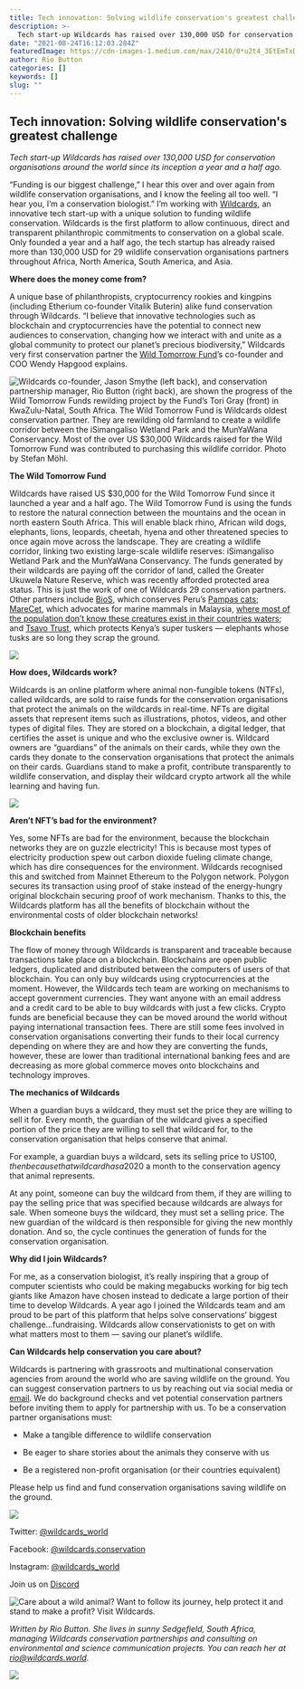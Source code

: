 ```yaml
---
title: Tech innovation: Solving wildlife conservation's greatest challeng
description: >-
  Tech start-up Wildcards has raised over 130,000 USD for conservation organisations around the world since its inception a year and a half ago.
date: "2021-08-24T16:12:03.284Z"
featuredImage: https://cdn-images-1.medium.com/max/2410/0*u2t4_3EtEmTxDaIg
author: Rio Button
categories: []
keywords: []
slug: ""
---
```


## **Tech innovation: Solving wildlife conservation's greatest challenge**

*Tech start-up Wildcards has raised over 130,000 USD for conservation organisations around the world since its inception a year and a half ago.*

“Funding is our biggest challenge,” I hear this over and over again from wildlife conservation organisations, and I know the feeling all too well. “I hear you, I’m a conservation biologist.” I’m working with [Wildcards](https://wildcards.world/#), an innovative tech start-up with a unique solution to funding wildlife conservation. Wildcards is the first platform to allow continuous, direct and transparent philanthropic commitments to conservation on a global scale. Only founded a year and a half ago, the tech startup has already raised more than 130,000 USD for 29 wildlife conservation organisations partners throughout Africa, North America, South America, and Asia.

**Where does the money come from?**

A unique base of philanthropists, cryptocurrency rookies and kingpins (including Etherium co-founder Vitalik Buterin) alike fund conservation through Wildcards. “I believe that innovative technologies such as blockchain and cryptocurrencies have the potential to connect new audiences to conservation, changing how we interact with and unite as a global community to protect our planet’s precious biodiversity,” Wildcards very first conservation partner the [Wild Tomorrow Fund](https://www.wildtomorrowfund.org/)’s co-founder and COO Wendy Hapgood explains.

![Wildcards co-founder, Jason Smythe (left back), and conservation partnership manager, Rio Button (right back), are shown the progress of the Wild Tomorrow Funds rewilding project by the Fund’s Tori Gray (front) in KwaZulu-Natal, South Africa. The Wild Tomorrow Fund is Wildcards oldest conservation partner. They are rewilding old farmland to create a wildlife corridor between the iSimangaliso Wetland Park and the MunYaWana Conservancy. Most of the over US $30,000 Wildcards raised for the Wild Tomorrow Fund was contributed to purchasing this wildlife corridor. Photo by Stefan Möhl.](https://cdn-images-1.medium.com/max/2000/1*hxZhuPlGb_VT1yCA7EZDug.png)

**The Wild Tomorrow Fund**

Wildcards have raised US $30,000 for the Wild Tomorrow Fund since it launched a year and a half ago. The Wild Tomorrow Fund is using the funds to restore the natural connection between the mountains and the ocean in north eastern South Africa. This will enable black rhino, African wild dogs, elephants, lions, leopards, cheetah, hyena and other threatened species to once again move across the landscape. They are creating a wildlife corridor, linking two existing large-scale wildlife reserves: iSimangaliso Wetland Park and the MunYaWana Conservancy. The funds generated by their wildcards are paying off the corridor of land, called the Greater Ukuwela Nature Reserve, which was recently afforded protected area status. This is just the work of one of Wildcards 29 conservation partners. Other partners include [BioS](https://wildcards.world/#org/bios), which conserves Peru’s [Pampas cats](https://blog.wildcards.world/bios-rumours-of-an-elusive-feline-in-the-mangrove-forest/); [MareCet](https://wildcards.world/#org/marecet), which advocates for marine mammals in Malaysia, [where most of the population don’t know these creatures exist in their countries waters](https://blog.wildcards.world/marecet-malaysia-marine-mammals/); and [Tsavo Trust](https://wildcards.world/#org/tsavotrust), which protects Kenya’s super tuskers — elephants whose tusks are so long they scrap the ground.

![](https://cdn-images-1.medium.com/max/2048/1*H9tOlQgekt_19O_lqWGurg.png)

**How does, Wildcards work?**

Wildcards is an online platform where animal non-fungible tokens (NTFs), called wildcards, are sold to raise funds for the conservation organisations that protect the animals on the wildcards in real-time. NFTs are digital assets that represent items such as illustrations, photos, videos, and other types of digital files. They are stored on a blockchain, a digital ledger, that certifies the asset is unique and who the exclusive owner is. Wildcard owners are “guardians” of the animals on their cards, while they own the cards they donate to the conservation organisations that protect the animals on their cards. Guardians stand to make a profit, contribute transparently to wildlife conservation, and display their wildcard crypto artwork all the while learning and having fun.

![](https://cdn-images-1.medium.com/max/2880/1*cJPIlLRe8RydHMKBJN-sAQ.png)

**Aren’t NFT’s bad for the environment?**

Yes, some NFTs are bad for the environment, because the blockchain networks they are on guzzle electricity! This is because most types of electricity production spew out carbon dioxide fueling climate change, which has dire consequences for the environment. Wildcards recognised this and switched from Mainnet Ethereum to the Polygon network. Polygon secures its transaction using proof of stake instead of the energy-hungry original blockchain securing proof of work mechanism. Thanks to this, the Wildcards platform has all the benefits of blockchain without the environmental costs of older blockchain networks!

**Blockchain benefits**

The flow of money through Wildcards is transparent and traceable because transactions take place on a blockchain. Blockchains are open public ledgers, duplicated and distributed between the computers of users of that blockchain. You can only buy wildcards using cryptocurrencies at the moment. However, the Wildcards tech team are working on mechanisms to accept government currencies. They want anyone with an email address and a credit card to be able to buy wildcards with just a few clicks. Crypto funds are beneficial because they can be moved around the world without paying international transaction fees. There are still some fees involved in conservation organisations converting their funds to their local currency depending on where they are and how they are converting the funds, however, these are lower than traditional international banking fees and are decreasing as more global commerce moves onto blockchains and technology improves.

**The mechanics of Wildcards**

When a guardian buys a wildcard, they must set the price they are willing to sell it for. Every month, the guardian of the wildcard gives a specified portion of the price they are willing to sell that wildcard for, to the conservation organisation that helps conserve that animal.

For example, a guardian buys a wildcard, sets its selling price to US$100, then because that wildcard has a 20% monthly donation they give US$20 a month to the conservation agency that animal represents.

At any point, someone can buy the wildcard from them, if they are willing to pay the selling price that was specified because wildcards are always for sale. When someone buys the wildcard, they must set a selling price. The new guardian of the wildcard is then responsible for giving the new monthly donation. And so, the cycle continues the generation of funds for the conservation organisation.

**Why did I join Wildcards?**

For me, as a conservation biologist, it’s really inspiring that a group of computer scientists who could be making megabucks working for big tech giants like Amazon have chosen instead to dedicate a large portion of their time to develop Wildcards. A year ago I joined the Wildcards team and am proud to be part of this platform that helps solve conservations’ biggest challenge…fundraising. Wildcards allow conservationists to get on with what matters most to them — saving our planet’s wildlife.

**Can Wildcards help conservation you care about?**

Wildcards is partnering with grassroots and multinational conservation agencies from around the world who are saving wildlife on the ground. You can suggest conservation partners to us by reaching out via social media or [email](http://rio@wildcards.world). We do background checks and vet potential conservation partners before inviting them to apply for partnership with us. To be a conservation partner organisations must:

* Make a tangible difference to wildlife conservation

* Be eager to share stories about the animals they conserve with us

* Be a registered non-profit organisation (or their countries equivalent)

Please help us find and fund conservation organisations saving wildlife on the ground.

![](https://cdn-images-1.medium.com/max/2000/1*z_Wysw06cozVs_a-F6xr3w.png)

Twitter: [@wildcards_world](https://twitter.com/wildcards_world)

Facebook: [@wildcards.conservation](https://www.facebook.com/wildcards.conservation)

Instagram: [@wildcards_world](https://www.instagram.com/wildcards_world/)

Join us on [Discord](https://discord.com/invite/2BKqdhPzEv)

![Care about a wild animal? Want to follow its journey, help protect it and stand to make a profit? Visit [Wildcards](https://wildcards.world/#).](https://cdn-images-1.medium.com/max/3200/0*ASfRkOfaRHnSidkk)

*Written by Rio Button. She lives in sunny Sedgefield, South Africa, managing Wildcards conservation partnerships and consulting on environmental and science communication projects. You can reach her at rio@wildcards.world.*

![](https://cdn-images-1.medium.com/max/2000/1*pt62gcEeFo5188wH9Jjt_A.png)










